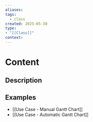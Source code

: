 ```yaml
---
aliases: 
tags:
  - class
created: 2025-05-30
type: 
- "[[Class]]"
context:
---
```

# Content
## Description

## Examples
- [[Use Case - Manual Gantt Chart]]
- [[Use Case - Automatic Gantt Chart]]